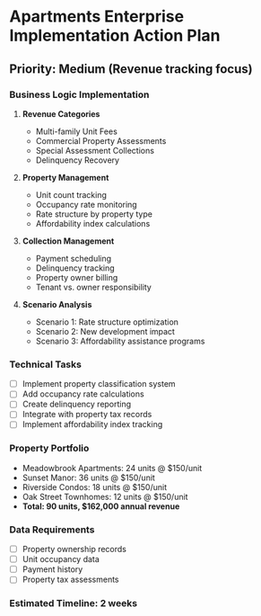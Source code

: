 # Apartments Enterprise Implementation Action Plan
## Priority: Medium (Revenue tracking focus)

### Business Logic Implementation
1. **Revenue Categories**
   - Multi-family Unit Fees
   - Commercial Property Assessments
   - Special Assessment Collections
   - Delinquency Recovery

2. **Property Management**
   - Unit count tracking
   - Occupancy rate monitoring
   - Rate structure by property type
   - Affordability index calculations

3. **Collection Management**
   - Payment scheduling
   - Delinquency tracking
   - Property owner billing
   - Tenant vs. owner responsibility

4. **Scenario Analysis**
   - Scenario 1: Rate structure optimization
   - Scenario 2: New development impact
   - Scenario 3: Affordability assistance programs

### Technical Tasks
- [ ] Implement property classification system
- [ ] Add occupancy rate calculations
- [ ] Create delinquency reporting
- [ ] Integrate with property tax records
- [ ] Implement affordability index tracking

### Property Portfolio
- Meadowbrook Apartments: 24 units @ $150/unit
- Sunset Manor: 36 units @ $150/unit  
- Riverside Condos: 18 units @ $150/unit
- Oak Street Townhomes: 12 units @ $150/unit
- **Total: 90 units, $162,000 annual revenue**

### Data Requirements
- [ ] Property ownership records
- [ ] Unit occupancy data
- [ ] Payment history
- [ ] Property tax assessments

### Estimated Timeline: 2 weeks
